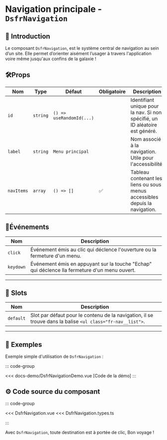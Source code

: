 # Navigation principale - `DsfrNavigation`

## 🌟 Introduction

Le composant `DsfrNavigation`, est le système central de navigation au sein d’un site. Elle permet d’orienter aisément l’usager à travers l'application voire même jusqu'aux confins de la galaxie !

## 🛠️Props

| Nom             | Type          | Défaut                  | Obligatoire   | Description                                                                                                 |
|-----------------|---------------|-------------------------|---------------|-------------------------------------------------------------------------------------------------------------|
| `id`            | `string`      | `() => useRandomId(...)`|               | Identifiant unique pour la nav. Si non spécifié, un ID aléatoire est généré.                                |
| `label`         | `string`      | `Menu principal`        |               | Nom associé à la navigation. Utile pour l'accessibilité.                                                    |
| `navItems`      | `array`       | `() => []`              | ✅            | Tableau contenant les liens ou sous menus accessibles depuis la navigation.                                 |

## 📡Événements

| Nom                 | Description                                                                                     |
|---------------------|-------------------------------------------------------------------------------------------------|
| `click`             | Événement émis au clic qui déclence l'ouverture ou la fermeture d'un menu.                      |
| `keydown`           | Événement émis en appuyant sur la touche "Echap" qui déclence lla fermeture d'un menu ouvert.   |

---

## 🧩 Slots

| Nom              | Description                                                                                                |
|------------------|------------------------------------------------------------------------------------------------------------|
| `default`        | Slot par défaut pour le contenu de la navigation, il se trouve dans la balise `<ul class="fr-nav__list">`. |

---

## 📝 Exemples

Exemple simple d'utilisation de `DsfrNavigation` :

::: code-group
<Story data-title="Démo" minH="500px">
  <DsfrNavigationDemo />
</Story>

<<< docs-demo/DsfrNavigationDemo.vue [Code de la démo]
:::

## ⚙️ Code source du composant

::: code-group

<<< DsfrNavigation.vue
<<< DsfrNavigation.types.ts

:::

<script setup>
import DsfrNavigationDemo from './docs-demo/DsfrNavigationDemo.vue'
</script>

Avec `DsfrNavigation`, toute destination est à portée de clic, Bon voyage !
